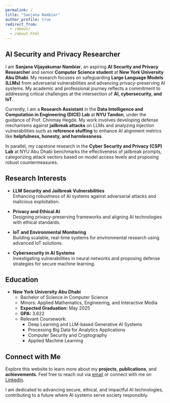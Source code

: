 ```yaml
---
permalink: /
title: "Sanjana Nambiar"
author_profile: true
redirect_from: 
  - /about/
  - /about.html
---
```

## AI Security and Privacy Researcher 

I am **Sanjana Vijayakumar Nambiar**, an aspiring **AI Security and Privacy Researcher** and senior **Computer Science student** at **New York University Abu Dhabi**. My research focuses on safeguarding **Large Language Models (LLMs)** from adversarial vulnerabilities and advancing privacy-preserving AI systems. My academic and professional journey reflects a commitment to addressing critical challenges at the intersection of **AI, cybersecurity, and IoT**.

Currently, I am a **Research Assistant** in the **Data Intelligence and Computation in Engineering (DICE) Lab** at **NYU Tandon**, under the guidance of Prof. Chinmay Hegde. My work involves developing defense mechanisms against **jailbreak attacks** on LLMs and analyzing injection vulnerabilities such as **reference stuffing** to enhance AI alignment metrics like **helpfulness, honesty, and harmlessness**.

In parallel, my capstone research in the **Cyber Security and Privacy (CSP) Lab** at NYU Abu Dhabi benchmarks the effectiveness of jailbreak prompts, categorizing attack vectors based on model access levels and proposing robust countermeasures.

## Research Interests

- **LLM Security and Jailbreak Vulnerabilities**  
  Enhancing robustness of AI systems against adversarial attacks and malicious exploitation.
  
- **Privacy and Ethical AI**  
  Designing privacy-preserving frameworks and aligning AI technologies with ethical standards.

- **IoT and Environmental Monitoring**  
  Building scalable, real-time systems for environmental research using advanced IoT solutions.

- **Cybersecurity in AI Systems**  
  Investigating vulnerabilities in neural networks and proposing defense strategies for secure machine learning.

## Education

- **New York University Abu Dhabi**  
  - Bachelor of Science in Computer Science  
  - Minors: Applied Mathematics, Engineering, and Interactive Media  
  - **Expected Graduation:** May 2025  
  - **GPA:** 3.622  
  - Relevant Coursework:  
    - Deep Learning and LLM-based Generative AI Systems  
    - Processing Big Data for Analytics Applications  
    - Computer Security and Cryptography  
    - Applied Machine Learning  

## Connect with Me

Explore this website to learn more about my **projects**, **publications**, and **achievements**. Feel free to reach out via [email](mailto:svn9705@nyu.edu) or connect with me on [LinkedIn](https://linkedin.com/in/sanjana-nambiar1967).

I am dedicated to advancing secure, ethical, and impactful AI technologies, contributing to a future where AI systems serve society responsibly.
